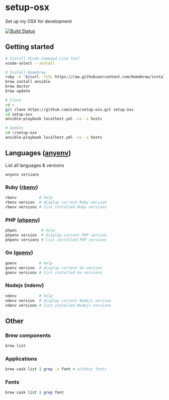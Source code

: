 # setup-osx
Set up my OSX for development

[![Build Status](https://travis-ci.org/Leko/setup-osx.svg?branch=master)](https://travis-ci.org/Leko/setup-osx)

## Getting started
```sh
# Install XCode Command Line Tool 
xcode-select --install

# Install Homebrew
ruby -e "$(curl -fsSL https://raw.githubusercontent.com/Homebrew/install/master/install)"
brew install ansible
brew doctor
brew update

# Clone 
cd ~
git clone https://github.com/Leko/setup-osx.git setup-osx
cd setup-osx
ansible-playbook localhost.yml -vv -i hosts

# Update 
cd ~/setup-osx
ansible-playbook localhost.yml -vv -i hosts
```

## Languages ([anyenv](https://github.com/riywo/anyenv))
List all languages & versions

```
anyenv versions
```

### Ruby ([rbenv](https://github.com/rbenv/rbenv))

```sh
rbenv          # help
rbenv version  # display current Ruby version
rbenv versions # list installed Ruby versions
```

### PHP ([phpenv](https://github.com/phpenv/phpenv))

```sh
phpen           # help
phpenv version  # display current PHP version
phpenv versions # list installed PHP versions
```

### Go ([goenv]())

```sh
goenv          # help
goenv version  # display current Go version
goenv versions # list installed Go versions
```

### Nodejs (ndenv)

```sh
ndenv          # help
ndenv version  # display current Nodejs version
ndenv versions # list installed Nodejs versions
```

## Other

### Brew components
```sh
brew list
```

### Applications
```sh
brew cask list | grep -v font # without fonts
```

### Fonts
```sh
brew cask list | grep font
```
